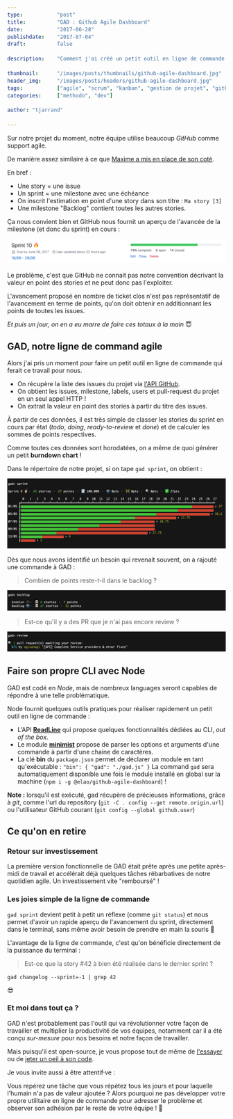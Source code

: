 ```yaml
---
type:           "post"
title:          "GAD : Github Agile Dashboard"
date:           "2017-06-28"
publishdate:    "2017-07-04"
draft:          false

description:    "Comment j'ai créé un petit outil en ligne de commande pour m'aider dans mon quotidien agile"

thumbnail:      "/images/posts/thumbnails/github-agile-dashboard.jpg"
header_img:     "/images/posts/headers/github-agile-dashboard.jpg"
tags:           ["agile", "scrum", "kanban", "gestion de projet", "github", "git", "node", "cli"]
categories:     ["methodo", "dev"]

author: "tjarrand"

---
```


Sur notre projet du moment, notre équipe utilise beaucoup _GitHub_ comme support agile.

De manière assez similaire à ce que [Maxime a mis en place de son coté](/fr/methodo/gestion-projet-agile-github/).

En bref :

- Une story = une issue
- Un sprint = une milestone avec une échéance
- On inscrit l'estimation en point d'une story dans son titre :  `Ma story [3]`
- Une milestone "Backlog" contient toutes les autres stories.

Ça nous convient bien et GitHub nous fournit un aperçu de l'avancée de la milestone (et donc du sprint) en cours :

![github-milestone](/images/posts/2017/github-agile-dashboard/github-milestone.png)

Le problème, c'est que GitHub ne connait pas notre convention décrivant la valeur en point des stories et ne peut donc pas l'exploiter.

L'avancement proposé en nombre de ticket clos n'est pas représentatif de l'avancement en terme de points, qu'on doit obtenir en additionnant les points de toutes les issues.

_Et puis un jour, on en a eu marre de faire ces totaux à la main_ 😇

## GAD, notre ligne de command agile

Alors j'ai pris un moment pour faire un petit outil en ligne de commande qui ferait ce travail pour nous.

- On récupère la liste des issues du projet via [l'API GitHub](https://developer.github.com/v3/).
- On obtient les issues, milestone, labels, users et pull-request du projet en un seul appel HTTP !
- On extrait la valeur en point des stories à partir du titre des issues.

À partir de ces données, il est très simple de classer les stories du sprint en cours par état (_todo_, _doing_, _ready-to-review_ et _done_) et de calculer les sommes de points respectives.

Comme toutes ces données sont horodatées, on a même de quoi générer un petit __burndown chart__ !

Dans le répertoire de notre projet, si on tape `gad sprint`, on obtient :

![gad sprint](/images/posts/2017/github-agile-dashboard/sprint.png)

Dès que nous avons identifié un besoin qui revenait souvent, on a rajouté une commande à GAD :

> Combien de points reste-t-il dans le backlog ?

![gad backlog](/images/posts/2017/github-agile-dashboard/backlog.png)

> Est-ce qu'il y a des PR que je n'ai pas encore review ?

![gad review](/images/posts/2017/github-agile-dashboard/review.png)

## Faire son propre CLI avec Node

GAD est codé en _Node_, mais de nombreux languages seront capables de répondre à une telle problématique.

Node fournit quelques outils pratiques pour réaliser rapidement un petit outil en ligne de commande :

- L'API __[ReadLine](https://nodejs.org/api/readline.html#readline_example_tiny_cli)__ qui propose quelques fonctionnalités dédiées au CLI, _out of the box_.
- Le module __[minimist](https://github.com/substack/minimist)__ propose de parser les options et arguments d'une commande à  partir d'une chaine de caractères.
- La clé __bin__ du `package.json` permet de déclarer un module en tant qu'exécutable : `"bin": { "gad": "./gad.js" }`
  La command `gad` sera automatiquement disponible une fois le module installé en global sur la machine (`npm i -g @elao/github-agile-dashboard`) !

__Note :__ lorsqu'il est exécuté, gad récupère de précieuses informations, grâce à  _git_, comme l'url du repository (`git -C . config --get remote.origin.url`) ou l'utilisateur GitHub courant (`git config --global github.user`)

## Ce qu'on en retire

### Retour sur investissement

La première version fonctionnelle de GAD était prête après une petite après-midi de travail et accélérait déjà quelques tâches rébarbatives de notre quotidien agile. Un investissement vite "remboursé" !

### Les joies simple de la ligne de commande

`gad sprint` devient petit à petit un réflexe (comme `git status`) et nous permet d'avoir un rapide aperçu de l'avancement du sprint, directement dans le terminal, sans même avoir besoin de prendre en main la souris 😬

L'avantage de la ligne de commande, c'est qu'on bénéficie directement de la puissance du terminal :

> Est-ce que la story #42 à bien été réalisée dans le dernier sprint ?

```shell
gad changelog --sprint=-1 | grep 42
```

😎

### Et moi dans tout ça ?

GAD n'est probablement pas l'outil qui va révolutionner votre façon de travailler et multiplier la productivité de vos équipes, notamment car il a été conçu _sur-mesure_ pour nos besoins et notre façon de travailler.

Mais puisqu'il est open-source, je vous propose tout de même de [l'essayer](https://www.npmjs.com/package/@elao/github-agile-dashboard) ou de [jeter un oeil à son code](https://github.com/Elao/github-agile-dashboard).

Je vous invite aussi à être attentif·ve :

Vous repérez une tâche que vous répétez tous les jours et pour laquelle l'humain n'a pas de valeur ajoutée ?
Alors pourquoi ne pas développer votre propre utilitaire en ligne de commande pour adresser le problème et observer son adhésion par le reste de votre équipe ! 🙌
